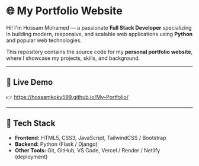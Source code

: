 # 🌐 My Portfolio Website

Hi! I'm Hossam Mohamed — a passionate **Full Stack Developer** specializing in building modern, responsive, and scalable web applications using **Python** and popular web technologies.

This repository contains the source code for my **personal portfolio website**, where I showcase my projects, skills, and background.

---

## 🚀 Live Demo

👉 https://hossamkoky599.github.io/My-Portfolio/

---

## 📂 Tech Stack

- **Frontend:** HTML5, CSS3, JavaScript, TailwindCSS / Bootstrap
- **Backend:** Python (Flask / Django)
- **Other Tools:** Git, GitHub, VS Code, Vercel / Render / Netlify (deployment)


